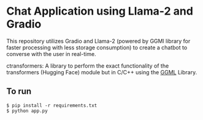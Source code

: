 # Chat Application using Llama-2 and Gradio

This repository utilizes Gradio and Llama-2 (powered by GGMl library for faster processing with less storage consumption) to create a chatbot to converse with the user in real-time.

ctransformers: A library to perform the exact functionality of the transformers (Hugging Face) module but in C/C++ using the <a href='https://github.com/ggerganov/ggml'>GGML</a> Library.

## To run
```{python}
$ pip install -r requirements.txt
$ python app.py
```
